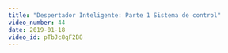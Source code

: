 ```yaml
---
title: "Despertador Inteligente: Parte 1 Sistema de control"
video_number: 44
date: 2019-01-18
video_id: pTbJc8qF2B8
---
```

